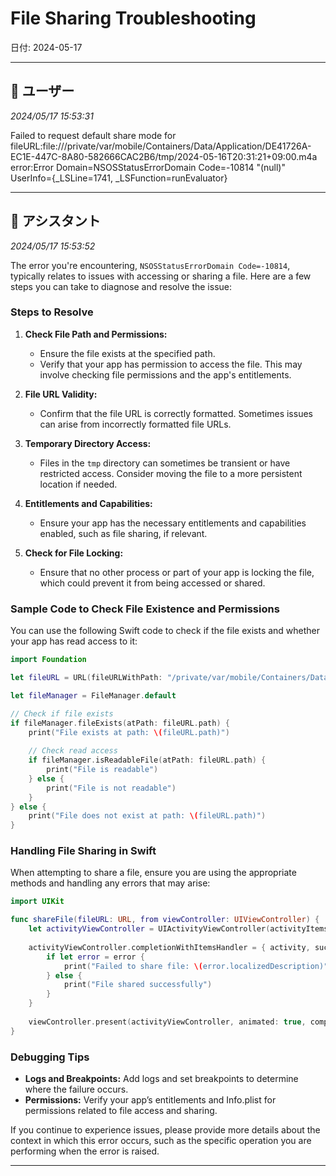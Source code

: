 # File Sharing Troubleshooting

日付: 2024-05-17

---

## 👤 ユーザー
*2024/05/17 15:53:31*

Failed to request default share mode for fileURL:file:///private/var/mobile/Containers/Data/Application/DE41726A-EC1E-447C-8A80-582666CAC2B6/tmp/2024-05-16T20:31:21+09:00.m4a error:Error Domain=NSOSStatusErrorDomain Code=-10814 "(null)" UserInfo={_LSLine=1741, _LSFunction=runEvaluator}

---

## 🤖 アシスタント
*2024/05/17 15:53:52*

The error you're encountering, `NSOSStatusErrorDomain Code=-10814`, typically relates to issues with accessing or sharing a file. Here are a few steps you can take to diagnose and resolve the issue:

### Steps to Resolve

1. **Check File Path and Permissions:**
   - Ensure the file exists at the specified path.
   - Verify that your app has permission to access the file. This may involve checking file permissions and the app's entitlements.

2. **File URL Validity:**
   - Confirm that the file URL is correctly formatted. Sometimes issues can arise from incorrectly formatted file URLs.

3. **Temporary Directory Access:**
   - Files in the `tmp` directory can sometimes be transient or have restricted access. Consider moving the file to a more persistent location if needed.

4. **Entitlements and Capabilities:**
   - Ensure your app has the necessary entitlements and capabilities enabled, such as file sharing, if relevant.

5. **Check for File Locking:**
   - Ensure that no other process or part of your app is locking the file, which could prevent it from being accessed or shared.

### Sample Code to Check File Existence and Permissions

You can use the following Swift code to check if the file exists and whether your app has read access to it:

```swift
import Foundation

let fileURL = URL(fileURLWithPath: "/private/var/mobile/Containers/Data/Application/DE41726A-EC1E-447C-8A80-582666CAC2B6/tmp/2024-05-16T20:31:21+09:00.m4a")

let fileManager = FileManager.default

// Check if file exists
if fileManager.fileExists(atPath: fileURL.path) {
    print("File exists at path: \(fileURL.path)")
    
    // Check read access
    if fileManager.isReadableFile(atPath: fileURL.path) {
        print("File is readable")
    } else {
        print("File is not readable")
    }
} else {
    print("File does not exist at path: \(fileURL.path)")
}
```

### Handling File Sharing in Swift

When attempting to share a file, ensure you are using the appropriate methods and handling any errors that may arise:

```swift
import UIKit

func shareFile(fileURL: URL, from viewController: UIViewController) {
    let activityViewController = UIActivityViewController(activityItems: [fileURL], applicationActivities: nil)
    
    activityViewController.completionWithItemsHandler = { activity, success, items, error in
        if let error = error {
            print("Failed to share file: \(error.localizedDescription)")
        } else {
            print("File shared successfully")
        }
    }
    
    viewController.present(activityViewController, animated: true, completion: nil)
}
```

### Debugging Tips

- **Logs and Breakpoints:** Add logs and set breakpoints to determine where the failure occurs.
- **Permissions:** Verify your app’s entitlements and Info.plist for permissions related to file access and sharing.

If you continue to experience issues, please provide more details about the context in which this error occurs, such as the specific operation you are performing when the error is raised.

---
